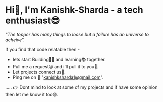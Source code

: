 # Hi👋, I'm Kanishk-Sharda - a tech enthusiast😎

*"The topper has many things to loose but a failure has an universe to acheive".*

If you find that code relatable then - 
- lets start Building👷‍♂️ and learning📚 together.
- Pull me a request😉 and i'll pull it to you🤗.
- Let projects connect us🤞.
- Ping me on 📧 "kanishksharda1@gmail.com".

..... 👉 Dont mind to look at some of my projects and if have some opinion then let me know it too😄.

<!--
**kanishk112/kanishk112** is a ✨ _special_ ✨ repository because its `README.md` (this file) appears on your GitHub profile.

Here are some ideas to get you started:

- 🔭 I’m currently working on ...
- 🌱 I’m currently learning ...
- 👯 I’m looking to collaborate on ...
- 🤔 I’m looking for help with ...
- 💬 Ask me about ...
- 📫 How to reach me: ...
- 😄 Pronouns: ...
- ⚡ Fun fact: ...
-->
